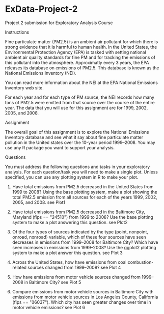 # ExData-Project-2
Project 2 submission for Exploratory Analysis Course

Instructions

Fine particulate matter (PM2.5) is an ambient air pollutant for which there is strong evidence that it is harmful to human health. 
In the United States, the Environmental Protection Agency (EPA) is tasked with setting national ambient air quality standards for fine PM and for tracking the emissions of this pollutant into the atmosphere. 
Approximatly every 3 years, the EPA releases its database on emissions of PM2.5. This database is known as the National Emissions Inventory (NEI). 

You can read more information about the NEI at the EPA National Emissions Inventory web site.

For each year and for each type of PM source, the NEI records how many tons of PM2.5 were emitted from that source over the course of the entire year. 
The data that you will use for this assignment are for 1999, 2002, 2005, and 2008.

Assignment

The overall goal of this assignment is to explore the National Emissions Inventory database and see what it say about fine particulate matter pollution in the United states over the 10-year period 1999–2008. 
You may use any R package you want to support your analysis.

Questions

You must address the following questions and tasks in your exploratory analysis. For each question/task you will need to make a single plot. Unless specified, you can use any plotting system in R to make your plot.

1) Have total emissions from PM2.5 decreased in the United States from 1999 to 2008? Using the base plotting system, make a plot showing the total PM2.5 emission from all sources for each of the years 1999, 2002, 2005, and 2008.
see Plot1

2) Have total emissions from PM2.5 decreased in the Baltimore City, Maryland (fips == "24510") from 1999 to 2008? Use the base plotting system to make a plot answering this question.
see Plot2 

3) Of the four types of sources indicated by the type (point, nonpoint, onroad, nonroad) variable, which of these four sources have seen decreases in emissions from 1999–2008 for Baltimore City? Which have seen increases in emissions from 1999–2008? Use the ggplot2 plotting system to make a plot answer this question.
see Plot 3

4) Across the United States, how have emissions from coal combustion-related sources changed from 1999–2008?
see Plot 4

5) How have emissions from motor vehicle sources changed from 1999–2008 in Baltimore City?
see Plot 5

6) Compare emissions from motor vehicle sources in Baltimore City with emissions from motor vehicle sources in Los Angeles County, California (fips == "06037"). Which city has seen greater changes over time in motor vehicle emissions?
see Plot 6
